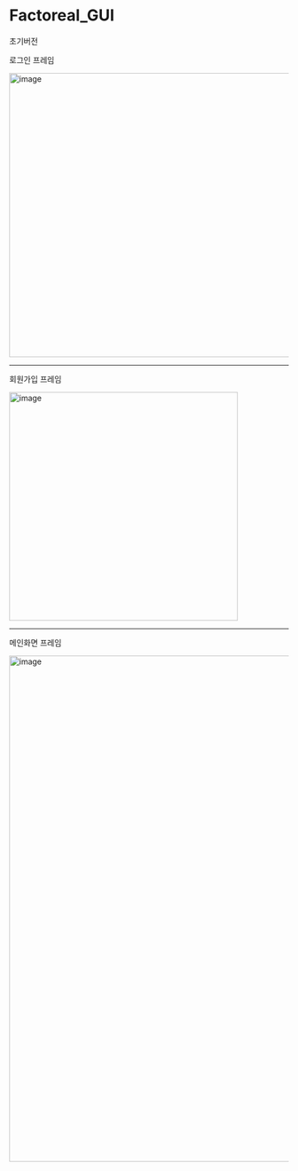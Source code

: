 # Factoreal_GUI
초기버전

로그인 프레임

<img width="512" alt="image" src="https://user-images.githubusercontent.com/98446924/201835566-16eb8d7e-2022-4b5b-8af2-098b21518be8.png">


---

회원가입 프레임

<img width="412" alt="image" src="https://user-images.githubusercontent.com/98446924/201835699-9f5d0218-2bf6-4b77-9c14-f6080c41b716.png">

---

메인화면 프레임

<img width="912" alt="image" src="https://user-images.githubusercontent.com/98446924/201835747-73312866-92bd-4557-b7b1-446fada3ffdf.png">
